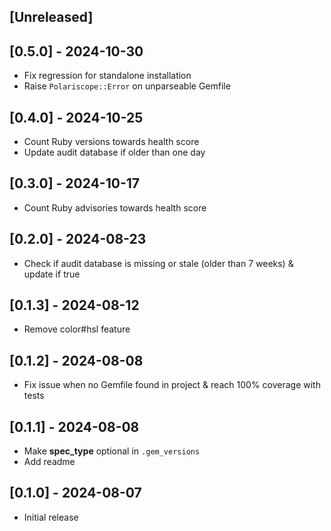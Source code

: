 ## [Unreleased]

## [0.5.0] - 2024-10-30

- Fix regression for standalone installation
- Raise `Polariscope::Error` on unparseable Gemfile

## [0.4.0] - 2024-10-25

- Count Ruby versions towards health score
- Update audit database if older than one day

## [0.3.0] - 2024-10-17

- Count Ruby advisories towards health score

## [0.2.0] - 2024-08-23

- Check if audit database is missing or stale (older than 7 weeks) & update if true

## [0.1.3] - 2024-08-12

- Remove color#hsl feature

## [0.1.2] - 2024-08-08

- Fix issue when no Gemfile found in project & reach 100% coverage with tests

## [0.1.1] - 2024-08-08

- Make **spec_type** optional in `.gem_versions`
- Add readme

## [0.1.0] - 2024-08-07

- Initial release
